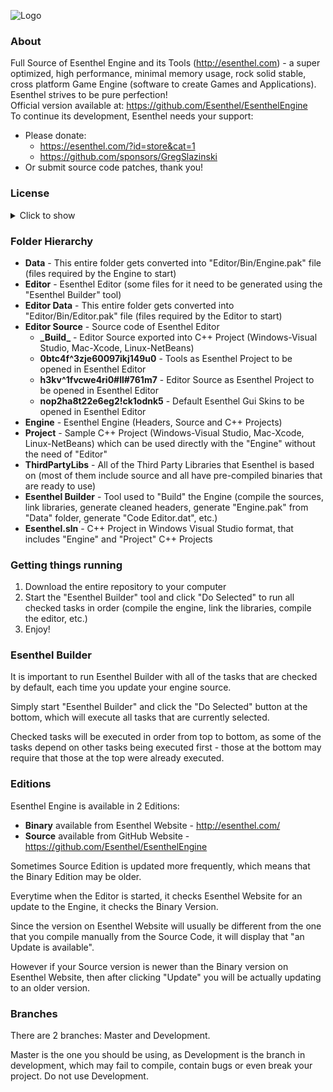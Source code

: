 ![Logo](https://esenthel.com/site/images/logo/GitHub%20Logo.jpg)

### About
Full Source of Esenthel Engine and its Tools (http://esenthel.com) - a super optimized, high performance, minimal memory usage, rock solid stable, cross platform Game Engine (software to create Games and Applications).<br/>
Esenthel strives to be pure perfection!<br/>
Official version available at: https://github.com/Esenthel/EsenthelEngine<br/>
To continue its development, Esenthel needs your support:
* Please donate:
   * https://esenthel.com/?id=store&cat=1
   * https://github.com/sponsors/GregSlazinski
* Or submit source code patches, thank you!


### License
<details><summary>Click to show</summary>

```
COPYRIGHT
Esenthel Engine created by Grzegorz Slazinski, all rights reserved.
You can use it for free to create games and applications.
This License is non-exclusive, non-transferable, worldwide and royalty-free - you don't have to
share the income that you make from your games/apps made with Esenthel Engine.
You can create unlimited number of games/apps using Esenthel Engine.
You can redistribute Esenthel Engine source code.
You can make changes to Esenthel Engine source code.
You don't have to make code changes public, but it would be appreciated if you could.

ATTRIBUTION
You don't have to show Esenthel Logo or mention the Engine anywhere in your game/app,
but it would be appreciated if you could.

LIMITATIONS
You may NOT claim that you wrote the source code.
You may NOT remove or change any copyright messages or this License text from the source code.

GAME ENGINES
You may NOT integrate the source code into other game engines, that are not based on Esenthel Engine. 
You can create your own game engines based on Esenthel, however they must clearly state that they're
"based on Esenthel Engine" with the name linking to:
http://esenthel.com or https://github.com/Esenthel/EsenthelEngine and 15% of income generated from
your engine and engine related services (including but not limited to: donations, license sales,
adding features, providing support) must be shared with Esenthel Engine creator.
However if Esenthel Engine creator dies without transferring Engine copyrights,
then Engine enters the Public Domain, and can be used by anyone without any restrictions.

SHARING
Esenthel Engine creator is allowed to publicly share that you are using Esenthel Engine,
include your organization's logo in the information, and share your application's screenshots
and videos (including trailers, teasers, cinematics and gameplay).

CONTRIBUTING
By submitting any source code patches to Esenthel creator, you agree that they can be integrated
free of any charge into Esenthel Engine, and as part of the Engine be covered by this License.

TERMINATION
If you violate any terms of this agreement, or engage in any patent litigation against Engine creator,
then this License and access to Engine files will be terminated.

NO WARRANTY
This License does not include support or warranty of any kind - This software is provided 'as-is',
without any express or implied warranty. In no event will the authors be held liable for any damages
arising from the use of this software.

THIRD PARTY LIBRARIES
Esenthel Engine uses many third-party libraries located in "ThirdPartyLibs" folder, they're covered by
their own licenses, majority are completely free to use, except the following:
Fraunhofer FDK AAC Sound Codec - please read its license carefully, it uses patented technology,
do not use the AAC sound codec unless you have a patent license.
Thank you to all of the third-party library developers!
```
</details>


### Folder Hierarchy

* **Data** - This entire folder gets converted into "Editor/Bin/Engine.pak" file (files required by the Engine to start)
* **Editor** - Esenthel Editor (some files for it need to be generated using the "Esenthel Builder" tool)
* **Editor Data** - This entire folder gets converted into "Editor/Bin/Editor.pak" file (files required by the Editor to start)
* **Editor Source** - Source code of Esenthel Editor
   * **\_Build\_** - Editor Source exported into C++ Project (Windows-Visual Studio, Mac-Xcode, Linux-NetBeans)
   * **0btc4f^3zje60097ikj149u0** - Tools as Esenthel Project to be opened in Esenthel Editor
   * **h3kv^1fvcwe4ri0#ll#761m7** - Editor Source as Esenthel Project to be opened in Esenthel Editor
   * **nop2ha8t22e6eg2!ck1odnk5** - Default Esenthel Gui Skins to be opened in Esenthel Editor
* **Engine** - Esenthel Engine (Headers, Source and C++ Projects)
* **Project** - Sample C++ Project (Windows-Visual Studio, Mac-Xcode, Linux-NetBeans) which can be used directly with the "Engine" without the need of "Editor"
* **ThirdPartyLibs** - All of the Third Party Libraries that Esenthel is based on (most of them include source and all have pre-compiled binaries that are ready to use)
* **Esenthel Builder** - Tool used to "Build" the Engine (compile the sources, link libraries, generate cleaned headers, generate "Engine.pak" from "Data" folder, generate "Code Editor.dat", etc.)
* **Esenthel.sln** - C++ Project in Windows Visual Studio format, that includes "Engine" and "Project" C++ Projects


### Getting things running
1. Download the entire repository to your computer
2. Start the "Esenthel Builder" tool and click "Do Selected" to run all checked tasks in order (compile the engine, link the libraries, compile the editor, etc.)
3. Enjoy!


### Esenthel Builder
It is important to run Esenthel Builder with all of the tasks that are checked by default, each time you update your engine source.

Simply start "Esenthel Builder" and click the "Do Selected" button at the bottom, which will execute all tasks that are currently selected.

Checked tasks will be executed in order from top to bottom, as some of the tasks depend on other tasks being executed first - those at the bottom may require that those at the top were already executed.


### Editions
Esenthel Engine is available in 2 Editions:
* **Binary** available from Esenthel Website - http://esenthel.com/
* **Source** available from GitHub Website - https://github.com/Esenthel/EsenthelEngine

Sometimes Source Edition is updated more frequently, which means that the Binary Edition may be older.

Everytime when the Editor is started, it checks Esenthel Website for an update to the Engine, it checks the Binary Version.

Since the version on Esenthel Website will usually be different from the one that you compile manually from the Source Code, it will display that "an Update is available".

However if your Source version is newer than the Binary version on Esenthel Website, then after clicking "Update" you will be actually updating to an older version.

                                                                                                                                                                         
### Branches
There are 2 branches: Master and Development.

Master is the one you should be using, as Development is the branch in development, which may fail to compile, contain bugs or even break your project.
Do not use Development.
